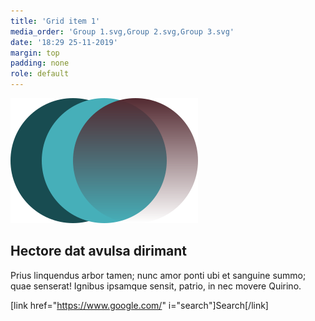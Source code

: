 ```yaml
---
title: 'Grid item 1'
media_order: 'Group 1.svg,Group 2.svg,Group 3.svg'
date: '18:29 25-11-2019'
margin: top
padding: none
role: default
---
```


![](Group%201.svg)

## Hectore dat avulsa dirimant
Prius linquendus arbor tamen; nunc amor ponti ubi et sanguine summo; quae
senserat! Ignibus ipsamque sensit, patrio, in nec movere Quirino.

[link href="https://www.google.com/" i="search"]Search[/link]